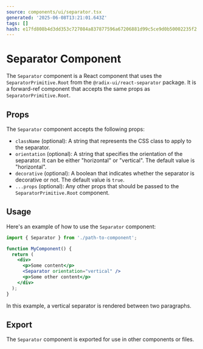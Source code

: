 ```yaml
---
source: components/ui/separator.tsx
generated: '2025-06-08T13:21:01.643Z'
tags: []
hash: e17fd808b4d3dd353c727084a837877596a67206881d99c5ce9d0b50002235f2
---
```

# Separator Component

The `Separator` component is a React component that uses the `SeparatorPrimitive.Root` from the `@radix-ui/react-separator` package. It is a forward-ref component that accepts the same props as `SeparatorPrimitive.Root`.

## Props

The `Separator` component accepts the following props:

- `className` (optional): A string that represents the CSS class to apply to the separator.
- `orientation` (optional): A string that specifies the orientation of the separator. It can be either "horizontal" or "vertical". The default value is "horizontal".
- `decorative` (optional): A boolean that indicates whether the separator is decorative or not. The default value is `true`.
- `...props` (optional): Any other props that should be passed to the `SeparatorPrimitive.Root` component.

## Usage

Here's an example of how to use the `Separator` component:

```jsx
import { Separator } from './path-to-component';

function MyComponent() {
  return (
    <div>
      <p>Some content</p>
      <Separator orientation="vertical" />
      <p>Some other content</p>
    </div>
  );
}
```

In this example, a vertical separator is rendered between two paragraphs.

## Export

The `Separator` component is exported for use in other components or files.
